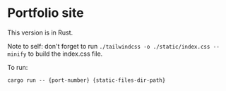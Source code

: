 # Portfolio site

This version is in Rust.

Note to self: don't forget to run `./tailwindcss -o ./static/index.css --minify` to build the index.css file.

To run:
```
cargo run -- {port-number} {static-files-dir-path}
```
